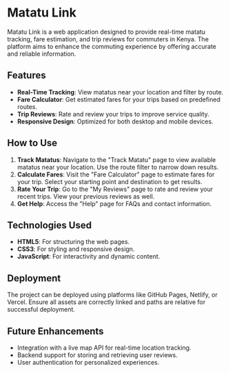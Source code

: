# Matatu Link

Matatu Link is a web application designed to provide real-time matatu tracking, fare estimation, and trip reviews for commuters in Kenya. The platform aims to enhance the commuting experience by offering accurate and reliable information.

## Features

- **Real-Time Tracking**: View matatus near your location and filter by route.
- **Fare Calculator**: Get estimated fares for your trips based on predefined routes.
- **Trip Reviews**: Rate and review your trips to improve service quality.
- **Responsive Design**: Optimized for both desktop and mobile devices.

## How to Use

1. **Track Matatus**: Navigate to the "Track Matatu" page to view available matatus near your location. Use the route filter to narrow down results.
2. **Calculate Fares**: Visit the "Fare Calculator" page to estimate fares for your trip. Select your starting point and destination to get results.
3. **Rate Your Trip**: Go to the "My Reviews" page to rate and review your recent trips. View your previous reviews as well.
4. **Get Help**: Access the "Help" page for FAQs and contact information.

## Technologies Used

- **HTML5**: For structuring the web pages.
- **CSS3**: For styling and responsive design.
- **JavaScript**: For interactivity and dynamic content.

## Deployment

The project can be deployed using platforms like GitHub Pages, Netlify, or Vercel. Ensure all assets are correctly linked and paths are relative for successful deployment.

## Future Enhancements

- Integration with a live map API for real-time location tracking.
- Backend support for storing and retrieving user reviews.
- User authentication for personalized experiences.


